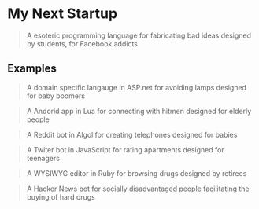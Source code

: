 My Next Startup
===============
> A esoteric programming language for fabricating bad ideas designed by students, for Facebook addicts

Examples
--------
> A domain specific langauge in ASP.net for avoiding lamps designed for baby boomers

> A Andorid app in Lua for connecting with hitmen designed for elderly people

> A Reddit bot in Algol for creating telephones designed for babies

> A Twiter bot in JavaScript for rating apartments designed for teenagers

> A WYSIWYG editor in Ruby for browsing drugs designed by retirees

> A Hacker News bot for socially disadvantaged people facilitating the buying of hard drugs
